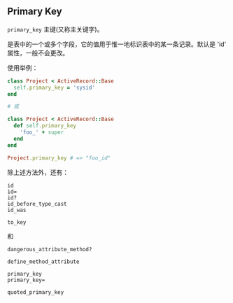 ## Primary Key

`primary_key` 主键(又称主关键字)。

是表中的一个或多个字段，它的值用于惟一地标识表中的某一条记录。默认是 'id' 属性，一般不会更改。

使用举例：

```ruby
class Project < ActiveRecord::Base
  self.primary_key = 'sysid'
end

# 或

class Project < ActiveRecord::Base
  def self.primary_key
    'foo_' + super
  end
end

Project.primary_key # => "foo_id"
```

除上述方法外，还有：

```
id
id=
id?
id_before_type_cast
id_was

to_key
```

和

```
dangerous_attribute_method?

define_method_attribute

primary_key
primary_key=

quoted_primary_key
```
